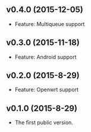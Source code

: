 v0.4.0 (2015-12-05)
-----------
* Feature: Multiqueue support


v0.3.0 (2015-11-18)
-----------
* Feature: Android support


v0.2.0 (2015-8-29)
-----------
* Feature: Openwrt support


v0.1.0 (2015-8-29)
-----------
* The first public version.


